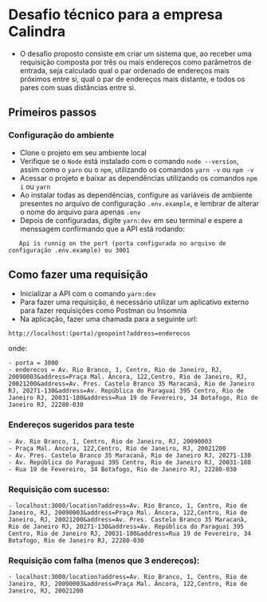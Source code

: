 # Desafio técnico para a empresa Calindra

- O desafio proposto consiste em criar um sistema que, ao receber uma requisição composta por três ou mais endereços como parâmetros de entrada, seja calculado qual o par ordenado de endereços mais próximos entre si, qual o par de endereços mais distante, e todos os pares com suas distâncias entre si.

## Primeiros passos

### Configuração do ambiente

- Clone o projeto em seu ambiente local
- Verifique se o `Node` está instalado com o comando `node --version`, assim como o `yarn` ou o `npm`, utilizando os comandos `yarn -v` ou `npm -v`
- Acessar o projeto e baixar as dependências utilizando os comandos `npm i` ou `yarn`
- Ao instalar todas as dependências, configure as variáveis de ambiente presentes no arquivo de configuração `.env.example`, e lembrar de alterar o nome do arquivo para apenas `.env`
- Depois de configuradas, digite `yarn:dev` em seu terminal e espere a menssagem confirmando que a API está rodando:

```
   Api is runnig on the port (porta configurada no arquivo de configuração .env.example) ou 3001
```

## Como fazer uma requisição

- Inicializar a API com o comando `yarn:dev`
- Para fazer uma requisição, é necessário utilizar um aplicativo externo para fazer requisições como Postman ou Insomnia
- Na aplicação, fazer uma chamada para a seguinte url:

```
http://localhost:(porta)/geopoint?address=enderecos

```

onde:

```
- porta = 3000
- enderecos = Av. Rio Branco, 1, Centro, Rio de Janeiro, RJ, 20090003&address=Praça Mal. Âncora, 122,Centro, Rio de Janeiro, RJ, 20021200&address=Av. Pres. Castelo Branco 35 Maracanã, Rio de Janeiro RJ, 20271-130&address=Av. República do Paraguai 395 Centro, Rio de Janeiro RJ, 20031-180&address=Rua 19 de Fevereiro, 34 Botafogo, Rio de Janeiro RJ, 22280-030
```

### Endereços sugeridos para teste

```
- Av. Rio Branco, 1, Centro, Rio de Janeiro, RJ, 20090003
- Praça Mal. Âncora, 122,Centro, Rio de Janeiro, RJ, 20021200
- Av. Pres. Castelo Branco 35 Maracanã, Rio de Janeiro RJ, 20271-130
- Av. República do Paraguai 395 Centro, Rio de Janeiro RJ, 20031-180
- Rua 19 de Fevereiro, 34 Botafogo, Rio de Janeiro RJ, 22280-030
```

### Requisição com sucesso:

```
- localhost:3000/location?address=Av. Rio Branco, 1, Centro, Rio de Janeiro, RJ, 20090003&address=Praça Mal. Âncora, 122,Centro, Rio de Janeiro, RJ, 20021200&address=Av. Pres. Castelo Branco 35 Maracanã, Rio de Janeiro RJ, 20271-130&address=Av. República do Paraguai 395 Centro, Rio de Janeiro RJ, 20031-180&address=Rua 19 de Fevereiro, 34 Botafogo, Rio de Janeiro RJ, 22280-030
```

### Requisição com falha (menos que 3 endereços):

```
- localhost:3000/location?address=Av. Rio Branco, 1, Centro, Rio de Janeiro, RJ, 20090003&address=Praça Mal. Âncora, 122,Centro, Rio de Janeiro, RJ, 20021200

```
